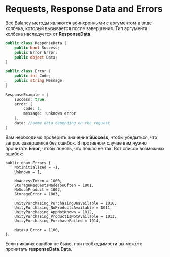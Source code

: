 # Requests, Response Data and Errors

Все Balancy методы являются асинхронными с аргументом в виде колбека, который вызывается после завершения. Тип аргумента колбека наследуется от **ResponseData**.


```csharp fct_label="Unity"
public class ResponseData {
    public bool Success;
    public Error Error;
    public object Data;
}

public class Error {
    public int Code;
    public string Message;
}
```

```csharp fct_label="JavaScript"
ResponseExample = {
    success: true,
    error: {
        code: 1,
        message: 'unknown error'
    },
    data: //some data depending on the request
}
```

Вам необходимо проверить значение **Success**, чтобы убедиться, что запрос завершился без ошибок. В противном случае вам нужно прочитать **Error**, чтобы понять, что пошло не так. Вот список возможных ошибок:

```
public enum Errors {
    NotInitialized = -1,
    Unknown = 1,
    
    NoAccessToken = 1000,
    StorageRequestsMadeTooOften = 1001,
    NoSuchProduct = 1002,
    StorageError = 1003,
    
    UnityPurchasing_PurchasingUnavailable = 1010,
    UnityPurchasing_NoProductsAvailable = 1011,
    UnityPurchasing_AppNotKnown = 1012,
    UnityPurchasing_ProductIsNotAvailable = 1013,
    UnityPurchasing_PurchaseFailed = 1014,
    
    Nutaku_Error = 1100,
};
```

Если никаких ошибок не было, при необходимости вы можете прочитать **responseData.Data**. 
